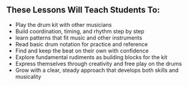 ## These Lessons Will Teach Students To:

 
- Play the drum kit with other musicians
- Build coordination, timing, and rhythm step by step 
- learn patterns that fit music and other instruments  
- Read basic drum notation for practice and reference  
- Find and keep the beat on their own with confidence  
- Explore fundamental rudiments as building blocks for the kit  
- Express themselves through creativity and free play on the drums  
- Grow with a clear, steady approach that develops both skills and musicality  

